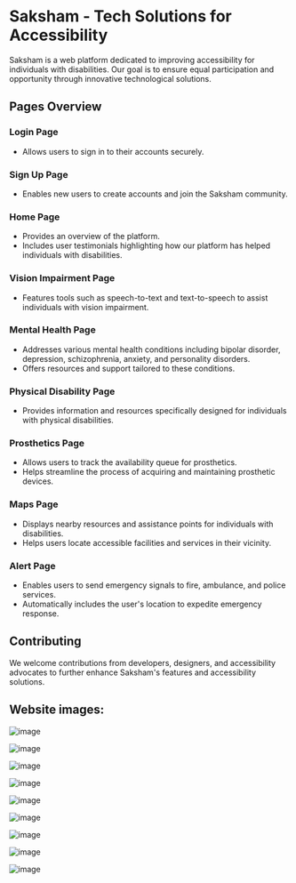 # Saksham - Tech Solutions for Accessibility

Saksham is a web platform dedicated to improving accessibility for individuals with disabilities. Our goal is to ensure equal participation and opportunity through innovative technological solutions.

## Pages Overview

### Login Page
- Allows users to sign in to their accounts securely.

### Sign Up Page
- Enables new users to create accounts and join the Saksham community.

### Home Page
- Provides an overview of the platform.
- Includes user testimonials highlighting how our platform has helped individuals with disabilities.

### Vision Impairment Page
- Features tools such as speech-to-text and text-to-speech to assist individuals with vision impairment.

### Mental Health Page
- Addresses various mental health conditions including bipolar disorder, depression, schizophrenia, anxiety, and personality disorders.
- Offers resources and support tailored to these conditions.

### Physical Disability Page
- Provides information and resources specifically designed for individuals with physical disabilities.

### Prosthetics Page
- Allows users to track the availability queue for prosthetics.
- Helps streamline the process of acquiring and maintaining prosthetic devices.

### Maps Page
- Displays nearby resources and assistance points for individuals with disabilities.
- Helps users locate accessible facilities and services in their vicinity.

### Alert Page
- Enables users to send emergency signals to fire, ambulance, and police services.
- Automatically includes the user's location to expedite emergency response.

## Contributing
We welcome contributions from developers, designers, and accessibility advocates to further enhance Saksham's features and accessibility solutions.


## Website images:

![image](https://github.com/vansh-seth/Saksham/assets/111755254/7a3e75de-65d5-4f31-ab09-581dab2c0fc6)

![image](https://github.com/vansh-seth/Saksham/assets/111755254/07f535cb-bc5e-4499-8b12-d7c0bcd5f187)

![image](https://github.com/vansh-seth/Saksham/assets/111755254/66f9a22e-7e43-4253-8fc0-a57126a6f595)

![image](https://github.com/vansh-seth/Saksham/assets/111755254/08f995f4-1695-4819-bd42-501e03f1e7b9)

![image](https://github.com/vansh-seth/Saksham/assets/111755254/577ba1ea-daaa-4a52-972f-c082e4e03ddb)

![image](https://github.com/vansh-seth/Saksham/assets/111755254/73dae1d0-113f-4a1e-90de-856af9ec6406)

![image](https://github.com/vansh-seth/Saksham/assets/111755254/b9e5edb9-7107-4260-bb47-b57263a72228)

![image](https://github.com/vansh-seth/Saksham/assets/111755254/13e7cecd-4d7e-47e7-b57d-52b748354608)

![image](https://github.com/vansh-seth/Saksham/assets/111755254/0f33cd80-30d4-4791-b1b5-f0fab5d9cd31)
